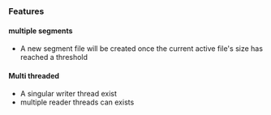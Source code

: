 ### Features
#### multiple segments
- A new segment file will be created once the current active file's size has reached a threshold

#### Multi threaded
- A singular writer thread exist
- multiple reader threads can exists